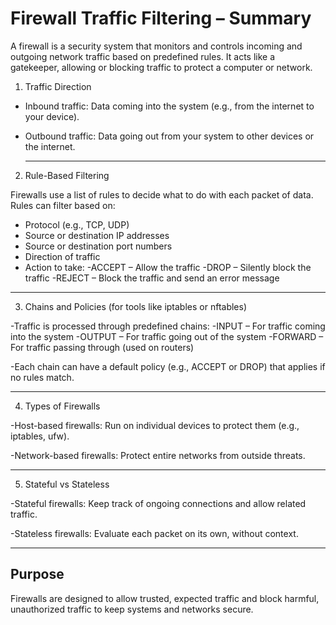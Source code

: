 # **Firewall Traffic Filtering – Summary**

A firewall is a security system that monitors and controls incoming and outgoing network traffic based on predefined rules. It acts like a gatekeeper, allowing or blocking traffic to protect a computer or network.

1. Traffic Direction

- Inbound traffic: Data coming into the system (e.g., from the internet to your device).
- Outbound traffic: Data going out from your system to other devices or the internet.

  ---

2. Rule-Based Filtering
   
Firewalls use a list of rules to decide what to do with each packet of data. Rules can filter based on:

- Protocol (e.g., TCP, UDP)
- Source or destination IP addresses
- Source or destination port numbers
- Direction of traffic
- Action to take:
  -ACCEPT – Allow the traffic
  -DROP – Silently block the traffic
  -REJECT – Block the traffic and send an error message

---

3. Chains and Policies (for tools like iptables or nftables)
   
-Traffic is processed through predefined chains:
   -INPUT – For traffic coming into the system
   -OUTPUT – For traffic going out of the system
   -FORWARD – For traffic passing through (used on routers)

-Each chain can have a default policy (e.g., ACCEPT or DROP) that applies if no rules match.

---

4. Types of Firewalls

-Host-based firewalls: Run on individual devices to protect them (e.g., iptables, ufw).

-Network-based firewalls: Protect entire networks from outside threats.

---

5. Stateful vs Stateless

-Stateful firewalls: Keep track of ongoing connections and allow related traffic.

-Stateless firewalls: Evaluate each packet on its own, without context.

---

## Purpose
Firewalls are designed to allow trusted, expected traffic and block harmful, unauthorized traffic to keep systems and networks secure.


